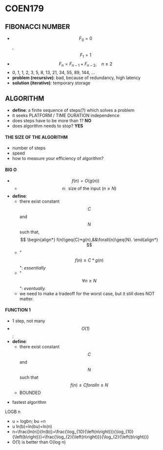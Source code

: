 # COEN179

## FIBONACCI NUMBER
- $$F_0=0$$,     $$F_1=1$$
- $$F_n=F_{n-1}+F_{n-2},\:\:\:\:n\geq2$$    
- 0, 1, 1, 2, 3, 5, 8, 13, 21, 34, 55, 89, 144, …
- **problem (recursive)**: bad, because of redundancy, high latency
- **solution (iterative)**: temporary storage


## ALGORITHM 
- **define**: a finite sequence of steps(?) which solves a problem
- it seeks PLATFORM / TIME DURATION independence
- does steps have to be more than 1? **NO** 
- does algorithm needs to stop? **YES**


#### THE SIZE OF THE ALGORITHM
- number of steps
- speed
- how to measure your efficiency of algorithm?


#### BIG O
- $$f(n) = O(g(n))$$
    - $$n:\:\:\text{size of the input }(n\geq{N})$$
- **define**:
    - there exist constant $$C$$ and $$N$$ such that,
$$
    \begin{align*}
    f(n)\geq{C}*g(n),&&\forall{n}\geq{N}.
    \end{align*}
$$
    - "$$f(n)\geq{C}*g(n)$$": *essentially*
    - "$$\forall{n}\geq{N}$$": *eventually.*
    - we need to make a tradeoff for the worst case, but it still does NOT matter.


#### FUNCTION 1
- 1 step, not many 
- $$O(1)$$:
- **define**:
    - there exist constant $$C$$ and $$N$$ such that
$$
f(n) ≤ C for all n ≥ N 
$$
    * BOUNDED
* fastest algorithm


LOGB n
* u = logbn;  bu =n
* u ln(b)=ln(bu)=ln(n)
* n=\frac{ln(n)}{ln(b)}=\frac{\log_{10}{\left(n\right)}}{\log_{10}{\left(b\right)}}=\frac{\log_{2}{\left(n\right)}}{\log_{2}{\left(b\right)}}
* O(1) is better than O(log n)
